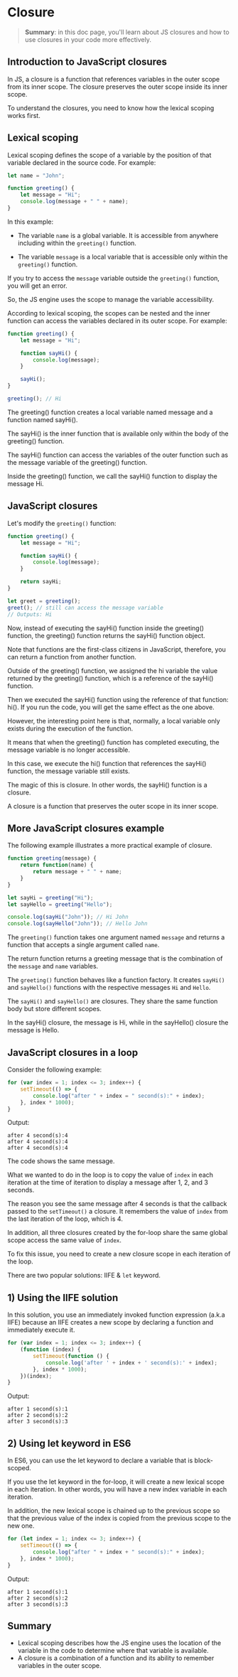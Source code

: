 # Closure

> __Summary__: in this doc page, you'll learn about JS closures and how to use closures in your code more effectively.

## Introduction to JavaScript closures

In JS, a closure is a function that references variables in the outer scope from its inner scope. The closure preserves the outer scope inside its inner scope.

To understand the closures, you need to know how the lexical scoping works first.

## Lexical scoping

Lexical scoping defines the scope of a variable by the position of that variable declared in the source code. For example:

```js
let name = "John";

function greeting() {
    let message = "Hi";
    console.log(message + " " + name);
}
```

In this example:

- The variable `name` is a global variable. It is accessible from anywhere including within the `greeting()` function.

- The variable `message` is a local variable that is accessible only within the `greeting()` function.

If you try to access the `message` variable outside the `greeting()` function, you will get an error.

So, the JS engine uses the scope to manage the variable accessibility.

According to lexical scoping, the scopes can be nested and the inner function can access the variables declared in its outer scope. For example:

```js
function greeting() {
    let message = "Hi";

    function sayHi() {
        console.log(message);
    }

    sayHi();
}

greeting(); // Hi
```

The greeting() function creates a local variable named message and a function named sayHi().

The sayHi() is the inner function that is available only within the body of the greeting() function.

The sayHi() function can access the variables of the outer function such as the message variable of the greeting() function.

Inside the greeting() function, we call the sayHi() function to display the message Hi.

## JavaScript closures

Let's modify the `greeting()` function:

```js
function greeting() {
    let message = "Hi";

    function sayHi() {
        console.log(message);
    }

    return sayHi;
}

let greet = greeting();
greet(); // still can access the message variable
// Outputs: Hi
```

Now, instead of executing the sayHi() function inside the greeting() function, the greeting() function returns the sayHi() function object.

Note that functions are the first-class citizens in JavaScript, therefore, you can return a function from another function.

Outside of the greeting() function, we assigned the hi variable the value returned by the greeting() function, which is a reference of the sayHi() function.

Then we executed the sayHi() function using the reference of that function: hi(). If you run the code, you will get the same effect as the one above.

However, the interesting point here is that, normally, a local variable only exists during the execution of the function.

It means that when the greeting() function has completed executing, the message variable is no longer accessible.

In this case, we execute the hi() function that references the sayHi() function, the message variable still exists.

The magic of this is closure. In other words, the sayHi() function is a closure.

A closure is a function that preserves the outer scope in its inner scope.

## More JavaScript closures example

The following example illustrates a more practical example of closure.

```js
function greeting(message) {
    return function(name) {
        return message + " " + name;
    }
}

let sayHi = greeting("Hi");
let sayHello = greeting("Hello");

console.log(sayHi("John")); // Hi John
console.log(sayHello("John")); // Hello John
```

The `greeting()` function takes one argument named `message` and returns a function that accepts a single argument called `name`.

The return function returns a greeting message that is the combination of the `message` and `name` variables.

The `greeting()` function behaves like a function factory. It creates `sayHi()` and `sayHello()` functions with the respective messages `Hi` and `Hello`.

The `sayHi()` and `sayHello()` are closures. They share the same function body but store different scopes.

In the sayHi() closure, the message is Hi, while in the sayHello() closure the message is Hello.

## JavaScript closures in a loop

Consider the following example:

```js
for (var index = 1; index <= 3; index++) {
    setTimeout(() => {
        console.log("after " + index = " second(s):" + index);
    }, index * 1000);
}
```

Output:

```
after 4 second(s):4
after 4 second(s):4
after 4 second(s):4
```

The code shows the same message.

What we wanted to do in the loop is to copy the value of `index` in each iteration at the time of iteration to display a message after 1, 2, and 3 seconds.

The reason you see the same message after 4 seconds is that the callback passed to the `setTimeout()` a closure. It remembers the value of `index` from the last iteration of the loop, which is 4.

In addition, all three closures created by the for-loop share the same global scope access the same value of `index`.

To fix this issue, you need to create a new closure scope in each iteration of the loop.

There are two popular solutions: IIFE & `let` keyword.

## 1) Using the IIFE solution

In this solution, you use an immediately invoked function expression (a.k.a IIFE) because an IIFE creates a new scope by declaring a function and immediately execute it.

```js
for (var index = 1; index <= 3; index++) {
    (function (index) {
        setTimeout(function () {
            console.log('after ' + index + ' second(s):' + index);
        }, index * 1000);
    })(index);
}
```

Output:

```
after 1 second(s):1
after 2 second(s):2
after 3 second(s):3
```

## 2) Using let keyword in ES6

In ES6, you can use the let keyword to declare a variable that is block-scoped.

If you use the let keyword in the for-loop, it will create a new lexical scope in each iteration. In other words, you will have a new index variable in each iteration.

In addition, the new lexical scope is chained up to the previous scope so that the previous value of the index is copied from the previous scope to the new one.

```js
for (let index = 1; index <= 3; index++) {
    setTimeout(() => {
        console.log("after " + index + " second(s):" + index);
    }, index * 1000);
}
```

Output:

```
after 1 second(s):1
after 2 second(s):2
after 3 second(s):3
```

## Summary

- Lexical scoping describes how the JS engine uses the location of the variable in the code to determine where that variable is available.
- A closure is a combination of a function and its ability to remember variables in the outer scope.
